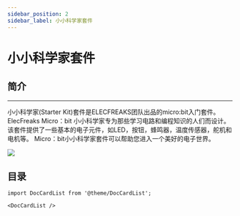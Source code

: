 ```yaml
---
sidebar_position: 2
sidebar_label: 小小科学家套件
---
```


# 小小科学家套件

## 简介
---
小小科学家(Starter Kit)套件是ELECFREAKS团队出品的micro:bit入门套件。
ElecFreaks Micro：bit 小小科学家专为那些学习电路和编程知识的人们而设计。 该套件提供了一些基本的电子元件，如LED，按钮，蜂鸣器，温度传感器，舵机和电机等。
Micro：bit小小科学家套件可以帮助您进入一个美好的电子世界。

![](https://wiki-media-ef.oss-cn-hongkong.aliyuncs.com/docs/microbit/circuit-design/microbit-starter-kit/images/starter_kit_01.jpg)


## 目录

```mdx-code-block
import DocCardList from '@theme/DocCardList';

<DocCardList />
```
